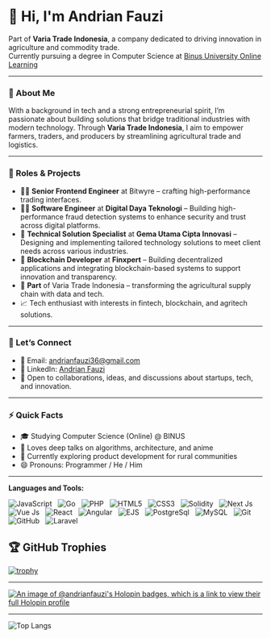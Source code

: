 ### 

<!--
**AndrianFauzi/AndrianFauzi** is a ✨ _special_ ✨ repository because its `README.md` (this file) appears on your GitHub profile.

Here are some ideas to get you started:

- 🔭 I’m currently working on ...
- 🌱 I’m currently learning ...
- 👯 I’m looking to collaborate on ...
- 🤔 I’m looking for help with ...
- 💬 Ask me about ...
- 📫 How to reach me: ...
- 😄 Pronouns: ...
- ⚡ Fun fact: ...
-->
# 👋 Hi, I'm Andrian Fauzi

<!-- <div align="center">
  <img src="https://github.com/AndrianFauzi/AndrianFauzi/blob/main/octocat-1747059894362.png" alt="header"/>
</div> -->

Part of **Varia Trade Indonesia**, a company dedicated to driving innovation in agriculture and commodity trade.  
Currently pursuing a degree in Computer Science at [Binus University Online Learning](https://onlinelearning.binus.ac.id/)

---

### 🚀 About Me

With a background in tech and a strong entrepreneurial spirit, I’m passionate about building solutions that bridge traditional industries with modern technology. Through **Varia Trade Indonesia**, I aim to empower farmers, traders, and producers by streamlining agricultural trade and logistics.

---

### 💼 Roles & Projects

- 👨‍💻 **Senior Frontend Engineer** at Bitwyre – crafting high-performance trading interfaces.
- 👨‍💻 **Software Engineer** at **Digital Daya Teknologi** – Building high-performance fraud detection systems to enhance security and trust across digital platforms.
- 🧩 **Technical Solution Specialist** at **Gema Utama Cipta Innovasi** – Designing and implementing tailored technology solutions to meet client needs across various industries.
- 🔗 **Blockchain Developer** at **Finxpert** – Building decentralized applications and integrating blockchain-based systems to support innovation and transparency.
- 🌾 **Part** of Varia Trade Indonesia – transforming the agricultural supply chain with data and tech.
- 📈 Tech enthusiast with interests in fintech, blockchain, and agritech solutions.

---

### 🤝 Let’s Connect

- 📧 Email: [andrianfauzi36@gmail.com](mailto:andrianfauzi36@gmail.com)  
- 🔗 LinkedIn: [Andrian Fauzi](https://www.linkedin.com/in/andrian-fauzi/)  
- 💬 Open to collaborations, ideas, and discussions about startups, tech, and innovation.

---

### ⚡ Quick Facts

- 🎓 Studying Computer Science (Online) @ BINUS  
- 🧠 Loves deep talks on algorithms, architecture, and anime  
- 🌱 Currently exploring product development for rural communities  
- 😄 Pronouns: Programmer / He / Him

---



**Languages and Tools:** 

![JavaScript](https://img.shields.io/badge/logo-javascript-blue?logo=javascript)&nbsp;&nbsp;
![Go](https://img.shields.io/badge/logo-go-blue?logo=go)&nbsp;&nbsp;
![PHP](https://img.shields.io/badge/logo-php-blue?logo=php)&nbsp;&nbsp;
![HTML5](https://img.shields.io/badge/logo-html5-blue?logo=html5)&nbsp;&nbsp;
![CSS3](https://img.shields.io/badge/logo-css3-blue?logo=css3)&nbsp;&nbsp;
![Solidity](https://img.shields.io/badge/logo-solidity-blue?logo=solidity)&nbsp;&nbsp;
![Next Js](https://img.shields.io/badge/logo-next.js-blue?logo=next.js)&nbsp;&nbsp;
![Vue Js](https://img.shields.io/badge/logo-vue.js-blue?logo=vue.js)&nbsp;&nbsp;
![React](https://img.shields.io/badge/logo-react-blue?logo=react)&nbsp;&nbsp;
![Angular](https://img.shields.io/badge/logo-angular-blue?logo=angular)&nbsp;&nbsp;
![EJS](https://img.shields.io/badge/logo-ejs-blue?logo=ejs)&nbsp;&nbsp;
![PostgreSql](https://img.shields.io/badge/logo-postgresql-blue?logo=postgresql)&nbsp;&nbsp;
![MySQL](https://img.shields.io/badge/logo-mysql-blue?logo=mysql)&nbsp;&nbsp;
![Git](https://img.shields.io/badge/logo-git-blue?logo=git)&nbsp;&nbsp;
![GitHub](https://img.shields.io/badge/logo-github-blue?logo=github)&nbsp;&nbsp;
![Laravel](https://img.shields.io/badge/logo-laravel-blue?logo=laravel)&nbsp;&nbsp;

## 🏆 GitHub Trophies

[![trophy](https://github-profile-trophy.vercel.app/?username=AndrianFauzi&theme=nord&column=9)](https://github.com/ryo-ma/github-profile-trophy)

---

[![An image of @andrianfauzi's Holopin badges, which is a link to view their full Holopin profile](https://holopin.me/andrianfauzi)](https://holopin.io/@andrianfauzi)

---

![Top Langs](https://github-readme-stats.vercel.app/api/top-langs/?username=AndrianFauzi&card_width=1020)
<!-- [![Anurag’s github stats](https://github-readme-stats.vercel.app/api?username=AndrianFauzi)](https://github.com/deepajarout)
